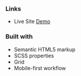 
### Links

- Live Site [Demo](https://single-price-component-f67elp83z-tsiestova.vercel.app/)

### Built with

- Semantic HTML5 markup
- SCSS properties
- Grid
- Mobile-first workflow  
  